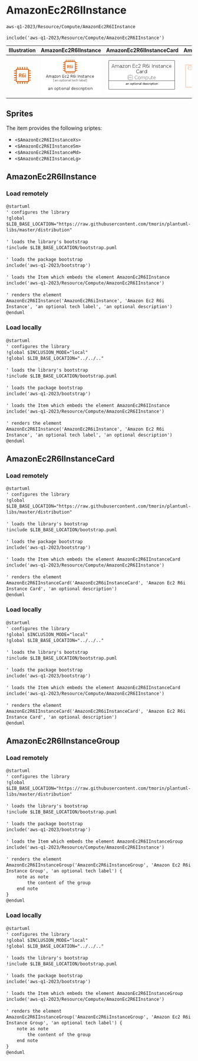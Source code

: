 # AmazonEc2R6IInstance


```text
aws-q1-2023/Resource/Compute/AmazonEc2R6IInstance
```

```text
include('aws-q1-2023/Resource/Compute/AmazonEc2R6IInstance')
```



| Illustration | AmazonEc2R6IInstance | AmazonEc2R6IInstanceCard | AmazonEc2R6IInstanceGroup |
| :---: | :---: | :---: | :---: |
| ![illustration for Illustration](../../../aws-q1-2023/Resource/Compute/AmazonEc2R6IInstance.png) | ![illustration for AmazonEc2R6IInstance](../../../aws-q1-2023/Resource/Compute/AmazonEc2R6IInstance.Local.png) | ![illustration for AmazonEc2R6IInstanceCard](../../../aws-q1-2023/Resource/Compute/AmazonEc2R6IInstanceCard.Local.png) | ![illustration for AmazonEc2R6IInstanceGroup](../../../aws-q1-2023/Resource/Compute/AmazonEc2R6IInstanceGroup.Local.png) |



## Sprites
The item provides the following sriptes:

- `<$AmazonEc2R6IInstanceXs>`
- `<$AmazonEc2R6IInstanceSm>`
- `<$AmazonEc2R6IInstanceMd>`
- `<$AmazonEc2R6IInstanceLg>`





## AmazonEc2R6IInstance

### Load remotely
```plantuml
@startuml
' configures the library
!global $LIB_BASE_LOCATION="https://raw.githubusercontent.com/tmorin/plantuml-libs/master/distribution"

' loads the library's bootstrap
!include $LIB_BASE_LOCATION/bootstrap.puml

' loads the package bootstrap
include('aws-q1-2023/bootstrap')

' loads the Item which embeds the element AmazonEc2R6IInstance
include('aws-q1-2023/Resource/Compute/AmazonEc2R6IInstance')

' renders the element
AmazonEc2R6IInstance('AmazonEc2R6iInstance', 'Amazon Ec2 R6i Instance', 'an optional tech label', 'an optional description')
@enduml
```

### Load locally
```plantuml
@startuml
' configures the library
!global $INCLUSION_MODE="local"
!global $LIB_BASE_LOCATION="../../.."

' loads the library's bootstrap
!include $LIB_BASE_LOCATION/bootstrap.puml

' loads the package bootstrap
include('aws-q1-2023/bootstrap')

' loads the Item which embeds the element AmazonEc2R6IInstance
include('aws-q1-2023/Resource/Compute/AmazonEc2R6IInstance')

' renders the element
AmazonEc2R6IInstance('AmazonEc2R6iInstance', 'Amazon Ec2 R6i Instance', 'an optional tech label', 'an optional description')
@enduml
```

## AmazonEc2R6IInstanceCard

### Load remotely
```plantuml
@startuml
' configures the library
!global $LIB_BASE_LOCATION="https://raw.githubusercontent.com/tmorin/plantuml-libs/master/distribution"

' loads the library's bootstrap
!include $LIB_BASE_LOCATION/bootstrap.puml

' loads the package bootstrap
include('aws-q1-2023/bootstrap')

' loads the Item which embeds the element AmazonEc2R6IInstanceCard
include('aws-q1-2023/Resource/Compute/AmazonEc2R6IInstance')

' renders the element
AmazonEc2R6IInstanceCard('AmazonEc2R6iInstanceCard', 'Amazon Ec2 R6i Instance Card', 'an optional description')
@enduml
```

### Load locally
```plantuml
@startuml
' configures the library
!global $INCLUSION_MODE="local"
!global $LIB_BASE_LOCATION="../../.."

' loads the library's bootstrap
!include $LIB_BASE_LOCATION/bootstrap.puml

' loads the package bootstrap
include('aws-q1-2023/bootstrap')

' loads the Item which embeds the element AmazonEc2R6IInstanceCard
include('aws-q1-2023/Resource/Compute/AmazonEc2R6IInstance')

' renders the element
AmazonEc2R6IInstanceCard('AmazonEc2R6iInstanceCard', 'Amazon Ec2 R6i Instance Card', 'an optional description')
@enduml
```

## AmazonEc2R6IInstanceGroup

### Load remotely
```plantuml
@startuml
' configures the library
!global $LIB_BASE_LOCATION="https://raw.githubusercontent.com/tmorin/plantuml-libs/master/distribution"

' loads the library's bootstrap
!include $LIB_BASE_LOCATION/bootstrap.puml

' loads the package bootstrap
include('aws-q1-2023/bootstrap')

' loads the Item which embeds the element AmazonEc2R6IInstanceGroup
include('aws-q1-2023/Resource/Compute/AmazonEc2R6IInstance')

' renders the element
AmazonEc2R6IInstanceGroup('AmazonEc2R6iInstanceGroup', 'Amazon Ec2 R6i Instance Group', 'an optional tech label') {
    note as note
        the content of the group
    end note
}
@enduml
```

### Load locally
```plantuml
@startuml
' configures the library
!global $INCLUSION_MODE="local"
!global $LIB_BASE_LOCATION="../../.."

' loads the library's bootstrap
!include $LIB_BASE_LOCATION/bootstrap.puml

' loads the package bootstrap
include('aws-q1-2023/bootstrap')

' loads the Item which embeds the element AmazonEc2R6IInstanceGroup
include('aws-q1-2023/Resource/Compute/AmazonEc2R6IInstance')

' renders the element
AmazonEc2R6IInstanceGroup('AmazonEc2R6iInstanceGroup', 'Amazon Ec2 R6i Instance Group', 'an optional tech label') {
    note as note
        the content of the group
    end note
}
@enduml
```

